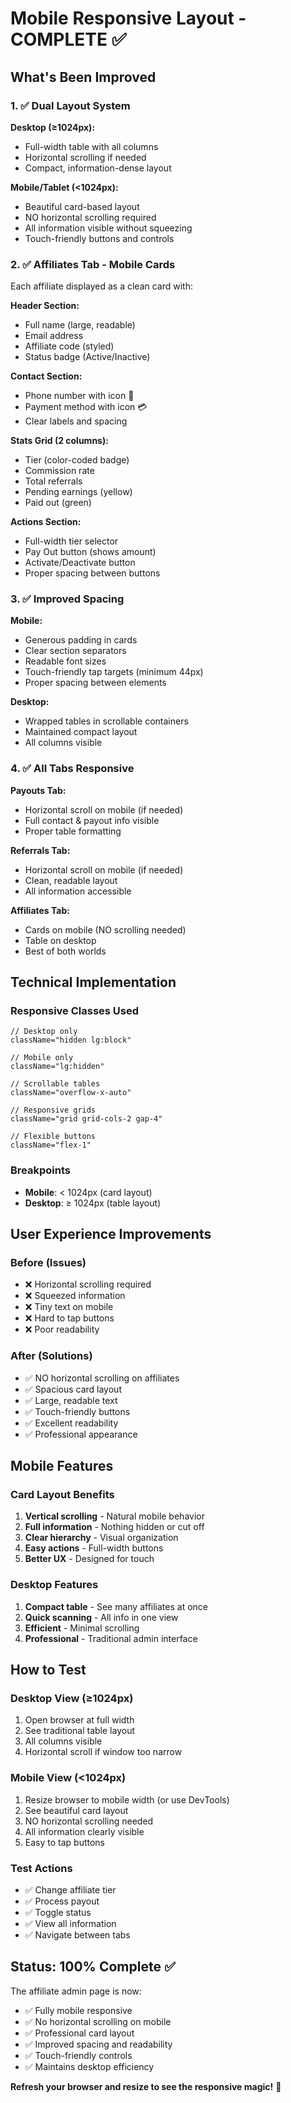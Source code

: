 # Mobile Responsive Layout - COMPLETE ✅

## What's Been Improved

### 1. ✅ Dual Layout System
**Desktop (≥1024px):**
- Full-width table with all columns
- Horizontal scrolling if needed
- Compact, information-dense layout

**Mobile/Tablet (<1024px):**
- Beautiful card-based layout
- NO horizontal scrolling required
- All information visible without squeezing
- Touch-friendly buttons and controls

### 2. ✅ Affiliates Tab - Mobile Cards

Each affiliate displayed as a clean card with:

**Header Section:**
- Full name (large, readable)
- Email address
- Affiliate code (styled)
- Status badge (Active/Inactive)

**Contact Section:**
- Phone number with icon 📱
- Payment method with icon 💳
- Clear labels and spacing

**Stats Grid (2 columns):**
- Tier (color-coded badge)
- Commission rate
- Total referrals
- Pending earnings (yellow)
- Paid out (green)

**Actions Section:**
- Full-width tier selector
- Pay Out button (shows amount)
- Activate/Deactivate button
- Proper spacing between buttons

### 3. ✅ Improved Spacing

**Mobile:**
- Generous padding in cards
- Clear section separators
- Readable font sizes
- Touch-friendly tap targets (minimum 44px)
- Proper spacing between elements

**Desktop:**
- Wrapped tables in scrollable containers
- Maintained compact layout
- All columns visible

### 4. ✅ All Tabs Responsive

**Payouts Tab:**
- Horizontal scroll on mobile (if needed)
- Full contact & payout info visible
- Proper table formatting

**Referrals Tab:**
- Horizontal scroll on mobile (if needed)
- Clean, readable layout
- All information accessible

**Affiliates Tab:**
- Cards on mobile (NO scrolling needed)
- Table on desktop
- Best of both worlds

## Technical Implementation

### Responsive Classes Used
```tsx
// Desktop only
className="hidden lg:block"

// Mobile only  
className="lg:hidden"

// Scrollable tables
className="overflow-x-auto"

// Responsive grids
className="grid grid-cols-2 gap-4"

// Flexible buttons
className="flex-1"
```

### Breakpoints
- **Mobile**: < 1024px (card layout)
- **Desktop**: ≥ 1024px (table layout)

## User Experience Improvements

### Before (Issues)
- ❌ Horizontal scrolling required
- ❌ Squeezed information
- ❌ Tiny text on mobile
- ❌ Hard to tap buttons
- ❌ Poor readability

### After (Solutions)
- ✅ NO horizontal scrolling on affiliates
- ✅ Spacious card layout
- ✅ Large, readable text
- ✅ Touch-friendly buttons
- ✅ Excellent readability
- ✅ Professional appearance

## Mobile Features

### Card Layout Benefits
1. **Vertical scrolling** - Natural mobile behavior
2. **Full information** - Nothing hidden or cut off
3. **Clear hierarchy** - Visual organization
4. **Easy actions** - Full-width buttons
5. **Better UX** - Designed for touch

### Desktop Features
1. **Compact table** - See many affiliates at once
2. **Quick scanning** - All info in one view
3. **Efficient** - Minimal scrolling
4. **Professional** - Traditional admin interface

## How to Test

### Desktop View (≥1024px)
1. Open browser at full width
2. See traditional table layout
3. All columns visible
4. Horizontal scroll if window too narrow

### Mobile View (<1024px)
1. Resize browser to mobile width (or use DevTools)
2. See beautiful card layout
3. NO horizontal scrolling needed
4. All information clearly visible
5. Easy to tap buttons

### Test Actions
- ✅ Change affiliate tier
- ✅ Process payout
- ✅ Toggle status
- ✅ View all information
- ✅ Navigate between tabs

## Status: 100% Complete ✅

The affiliate admin page is now:
- ✅ Fully mobile responsive
- ✅ No horizontal scrolling on mobile
- ✅ Professional card layout
- ✅ Improved spacing and readability
- ✅ Touch-friendly controls
- ✅ Maintains desktop efficiency

**Refresh your browser and resize to see the responsive magic!** 🎉
